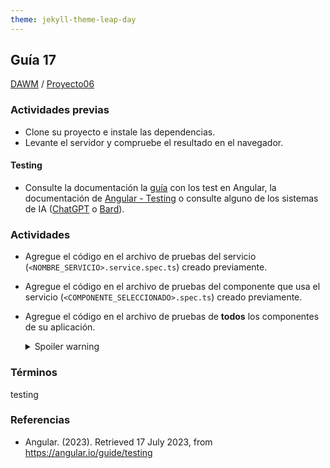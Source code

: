 ```yaml
---
theme: jekyll-theme-leap-day
---
```


## Guía 17

[DAWM](/DAWM/) / [Proyecto06](/DAWM/proyectos/2023/proyecto06)

### Actividades previas

* Clone su proyecto e instale las dependencias.
* Levante el servidor y compruebe el resultado en el navegador.

#### Testing

* Consulte la documentación la [guía](recursos/TestAngularV2.pdf) con los test en Angular, la documentación de [Angular - Testing](https://angular.io/guide/testing) o consulte alguno de los sistemas de IA ([ChatGPT](https://chat.openai.com/) o [Bard](https://bard.google.com/)).

### Actividades

* Agregue el código en el archivo de pruebas del servicio (`<NOMBRE_SERVICIO>.service.spec.ts`) creado previamente.
* Agregue el código en el archivo de pruebas del componente que usa el servicio (`<COMPONENTE_SELECCIONADO>.spec.ts`) creado previamente.
* Agregue el código en el archivo de pruebas de **todos** los componentes de su aplicación.

	<details>
	  <summary>Spoiler warning</summary>
	  
	  Spoiler text. Note that it's important to have a space after the summary tag. You should be able to write any markdown you want inside the `<details>` tag... just make sure you close `<details>` afterward.
	  
	  <pre>
	  	<code>
		  console.log("I'm a code block!");  		
	  	</code>
	  </pre>
	  
	</details>

	

	

### Términos

testing

### Referencias

*  Angular. (2023). Retrieved 17 July 2023, from https://angular.io/guide/testing